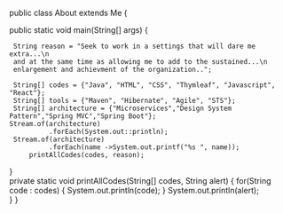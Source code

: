 
public class About extends Me {

  public static void main(String[] args) {
  
     String reason = "Seek to work in a settings that will dare me extra...\n 
     and at the same time as allowing me to add to the sustained...\n
     enlargement and achievment of the organization..";
     
     String[] codes = {"Java", "HTML", "CSS", "Thymleaf", "Javascript", "React"};
     String[] tools = {"Maven", "Hibernate", "Agile", "STS"};
     String[] architecture = {"Microservices","Design System Pattern","Spring MVC","Spring Boot"};
	Stream.of(architecture)
	          .forEach(System.out::println);    
	 Stream.of(architecture)
              .forEach(name ->System.out.printf("%s ", name));    
	     printAllCodes(codes, reason); 
  }   
	  private static void printAllCodes(String[] codes, String alert) {
		  for(String code : codes) {
				System.out.println(code);
			}
			System.out.println(alert);	
	 }
}


